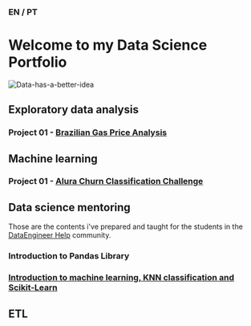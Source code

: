 ### EN / PT

# Welcome to my Data Science Portfolio
![Data-has-a-better-idea](https://github.com/lucas-mdsena/portfolio/assets/93884007/ac8e9249-bf94-40bc-8d89-ae09f97d671c)

## Exploratory data analysis
### Project 01 - [Brazilian Gas Price Analysis](https://github.com/lucas-mdsena/gas_price_analysis)

## Machine learning
### Project 01 - [Alura Churn Classification Challenge](https://github.com/lucas-mdsena/churn_classification)

## Data science mentoring
Those are the contents i've prepared and taught for the students in the [DataEngineer Help](https://www.linkedin.com/company/dataengineerhelp/) community.
### Introduction to Pandas Library
### [Introduction to machine learning, KNN classification and Scikit-Learn](https://github.com/lucas-mdsena/lesson-intro-ml-knn/tree/main)

## ETL


